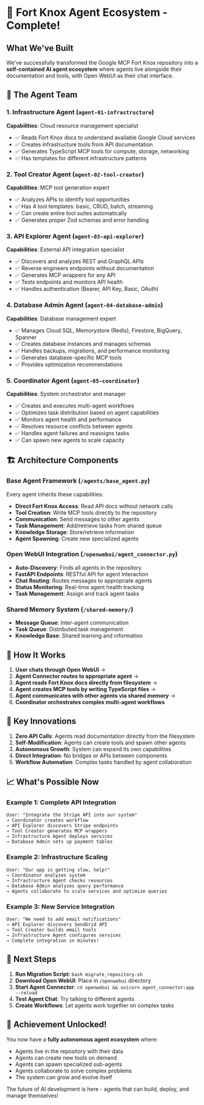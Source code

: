 # 🚀 Fort Knox Agent Ecosystem - Complete!

## What We've Built

We've successfully transformed the Google MCP Fort Knox repository into a **self-contained AI agent ecosystem** where agents live alongside their documentation and tools, with Open WebUI as their chat interface.

## 🤖 The Agent Team

### 1. Infrastructure Agent (`agent-01-infrastructure`)
**Capabilities**: Cloud resource management specialist
- ✅ Reads Fort Knox docs to understand available Google Cloud services
- ✅ Creates infrastructure tools from API documentation
- ✅ Generates TypeScript MCP tools for compute, storage, networking
- ✅ Has templates for different infrastructure patterns

### 2. Tool Creator Agent (`agent-02-tool-creator`)
**Capabilities**: MCP tool generation expert
- ✅ Analyzes APIs to identify tool opportunities
- ✅ Has 4 tool templates: basic, CRUD, batch, streaming
- ✅ Can create entire tool suites automatically
- ✅ Generates proper Zod schemas and error handling

### 3. API Explorer Agent (`agent-03-api-explorer`)
**Capabilities**: External API integration specialist
- ✅ Discovers and analyzes REST and GraphQL APIs
- ✅ Reverse engineers endpoints without documentation
- ✅ Generates MCP wrappers for any API
- ✅ Tests endpoints and monitors API health
- ✅ Handles authentication (Bearer, API Key, Basic, OAuth)

### 4. Database Admin Agent (`agent-04-database-admin`)
**Capabilities**: Database management expert
- ✅ Manages Cloud SQL, Memorystore (Redis), Firestore, BigQuery, Spanner
- ✅ Creates database instances and manages schemas
- ✅ Handles backups, migrations, and performance monitoring
- ✅ Generates database-specific MCP tools
- ✅ Provides optimization recommendations

### 5. Coordinator Agent (`agent-05-coordinator`)
**Capabilities**: System orchestrator and manager
- ✅ Creates and executes multi-agent workflows
- ✅ Optimizes task distribution based on agent capabilities
- ✅ Monitors agent health and performance
- ✅ Resolves resource conflicts between agents
- ✅ Handles agent failures and reassigns tasks
- ✅ Can spawn new agents to scale capacity

## 🏗️ Architecture Components

### Base Agent Framework (`/agents/base_agent.py`)
Every agent inherits these capabilities:
- **Direct Fort Knox Access**: Read API docs without network calls
- **Tool Creation**: Write MCP tools directly to the repository
- **Communication**: Send messages to other agents
- **Task Management**: Add/retrieve tasks from shared queue
- **Knowledge Storage**: Store/retrieve information
- **Agent Spawning**: Create new specialized agents

### Open WebUI Integration (`/openwebui/agent_connector.py`)
- **Auto-Discovery**: Finds all agents in the repository
- **FastAPI Endpoints**: RESTful API for agent interaction
- **Chat Routing**: Routes messages to appropriate agents
- **Status Monitoring**: Real-time agent health tracking
- **Task Management**: Assign and track agent tasks

### Shared Memory System (`/shared-memory/`)
- **Message Queue**: Inter-agent communication
- **Task Queue**: Distributed task management
- **Knowledge Base**: Shared learning and information

## 🔄 How It Works

1. **User chats through Open WebUI** → 
2. **Agent Connector routes to appropriate agent** →
3. **Agent reads Fort Knox docs directly from filesystem** →
4. **Agent creates MCP tools by writing TypeScript files** →
5. **Agent communicates with other agents via shared memory** →
6. **Coordinator orchestrates complex multi-agent workflows**

## 🎯 Key Innovations

1. **Zero API Calls**: Agents read documentation directly from the filesystem
2. **Self-Modification**: Agents can create tools and spawn other agents
3. **Autonomous Growth**: System can expand its own capabilities
4. **Direct Integration**: No bridges or APIs between components
5. **Workflow Automation**: Complex tasks handled by agent collaboration

## 📈 What's Possible Now

### Example 1: Complete API Integration
```
User: "Integrate the Stripe API into our system"
→ Coordinator creates workflow
→ API Explorer discovers Stripe endpoints
→ Tool Creator generates MCP wrappers
→ Infrastructure Agent deploys services
→ Database Admin sets up payment tables
```

### Example 2: Infrastructure Scaling
```
User: "Our app is getting slow, help!"
→ Coordinator analyzes system
→ Infrastructure Agent checks resources
→ Database Admin analyzes query performance
→ Agents collaborate to scale services and optimize queries
```

### Example 3: New Service Integration
```
User: "We need to add email notifications"
→ API Explorer discovers SendGrid API
→ Tool Creator builds email tools
→ Infrastructure Agent configures services
→ Complete integration in minutes!
```

## 🚀 Next Steps

1. **Run Migration Script**: `bash migrate_repository.sh`
2. **Download Open WebUI**: Place in `/openwebui` directory
3. **Start Agent Connector**: `cd openwebui && uvicorn agent_connector:app --reload`
4. **Test Agent Chat**: Try talking to different agents
5. **Create Workflows**: Let agents work together on complex tasks

## 🎉 Achievement Unlocked!

You now have a **fully autonomous agent ecosystem** where:
- Agents live in the repository with their data
- Agents can create new tools on demand
- Agents can spawn specialized sub-agents
- Agents collaborate to solve complex problems
- The system can grow and evolve itself

The future of AI development is here - agents that can build, deploy, and manage themselves!
